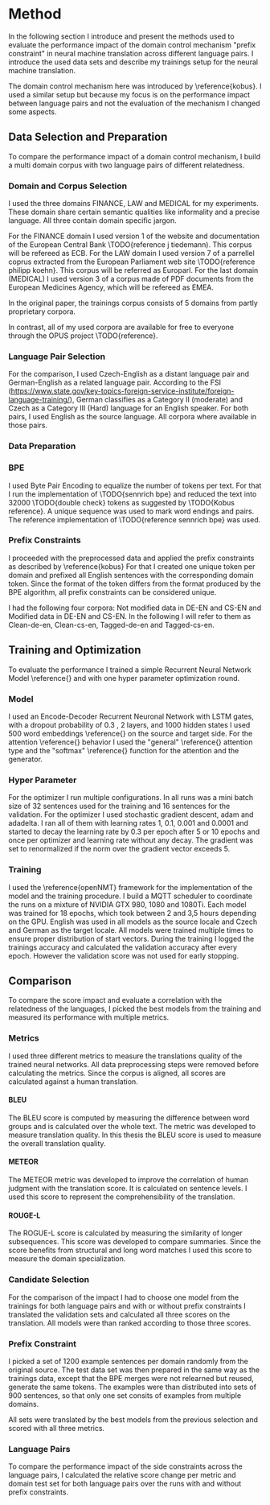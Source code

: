 # Method
In the following section I introduce and present the methods used to evaluate the performance impact of the domain control mechanism "prefix constraint" in neural machine translation across different language pairs.
I introduce the used data sets and describe my trainings setup for the neural machine translation.

The domain control mechanism here was introduced by \reference{kobus}.
I used a similar setup but because my focus is on the performance impact between language pairs and not the evaluation of the mechanism I changed some aspects.

## Data Selection and Preparation
To compare the performance impact of a domain control mechanism, I build a multi domain corpus with two language pairs of different relatedness.
### Domain and Corpus Selection
I used the three domains FINANCE, LAW and MEDICAL for my experiments.
These domain share certain semantic qualities like informality and a precise language.
All three contain domain specific jargon.

For the FINANCE domain I used version 1 of the website and documentation of the European Central Bank \TODO{reference j tiedemann). This corpus will be refereed as ECB.
For the LAW domain I used version 7 of a parrellel coprus extracted from the European Parliament web site \TODO{reference philipp koehn}. This corpus will be referred as Europarl.
For the last domain (MEDICAL) I used version 3 of a corpus made of PDF documents from the European Medicines Agency, which will be refereed as EMEA.

In the original paper, the trainings corpus consists of 5 domains from partly proprietary corpora.

In contrast, all of my used corpora are available for free to everyone through the OPUS project \TODO{reference}.

### Language Pair Selection
For the comparison, I used Czech-English as a distant language pair and German-English as a related language pair.
According to the FSI (https://www.state.gov/key-topics-foreign-service-institute/foreign-language-training/), German classifies as a Category II (moderate) and Czech as a Category III (Hard) language for an English speaker.
For both pairs, I used English as the source language.
All corpora where available in those pairs.

### Data Preparation
### BPE
I used Byte Pair Encoding to equalize the number of tokens per text.
For that I run the implementation of \TODO{sennrich bpe} and reduced the text into 32000 \TODO{double check} tokens as suggested by \TODO{Kobus reference}.
A unique sequence was used to mark word endings and pairs.
The reference implementation of \TODO{reference sennrich bpe} was used.

### Prefix Constraints
I proceeded with the preprocessed data and applied the prefix constraints as described by \reference{kobus}
For that I created one unique token per domain and prefixed all English sentences with the corresponding domain token.
Since the format of the token differs from the format produced by the BPE algorithm, all prefix constraints can be considered unique.

I had the following four corpora: Not modified data in DE-EN and CS-EN and Modified data in DE-EN and CS-EN.
In the following I will refer to them as Clean-de-en, Clean-cs-en, Tagged-de-en and Tagged-cs-en.

## Training and Optimization
To evaluate the performance I trained a simple Recurrent Neural Network Model \reference{} and with one hyper parameter optimization round.

### Model
I used an Encode-Decoder Recurrent Neuronal Network with LSTM gates, with a dropout probability of 0.3 , 2 layers, and 1000 hidden states
I used 500 word embeddings \reference{} on the source and target side.
For the attention \reference{} behavior I used the "general" \reference{} attention type and the "softmax" \reference{} function for the attention and the generator.

### Hyper Parameter
For the optimizer I run multiple configurations.
In all runs was a mini batch size of 32 sentences used for the training and 16 sentences for the validation.
For the optimizer I used stochastic gradient descent, adam and adadelta.
I ran all of them with learning rates 1, 0.1, 0.001 and 0.0001 and started to decay the learning rate by 0.3 per epoch after 5 or 10 epochs and once per optimizer and learning rate without any decay.
The gradient was set to renormalized if the norm over the gradient vector exceeds 5.

### Training
I used the \reference{openNMT} framework for the implementation of the model and the training procedure.
I build a MQTT scheduler to coordinate the runs on a mixture of NVIDIA GTX 980, 1080 and 1080Ti.
Each model was trained for 18 epochs, which took between 2 and 3,5 hours depending on the GPU.
English was used in all models as the source locale and Czech and German as the target locale.
All models were trained multiple times to ensure proper distribution of start vectors.
During the training I logged the trainings accuracy and calculated the validation accuracy after every epoch.
However the validation score was not used for early stopping.

## Comparison
To compare the score impact and evaluate a correlation with the relatedness of the languages, I picked the best models from the training and measured its performance with multiple metrics.

### Metrics
I used three different metrics to measure the translations quality of the trained neural networks.
All data preprocessing steps were removed before calculating the metrics.
Since the corpus is aligned, all scores are calculated against a human translation.

#### BLEU
The BLEU score is computed by measuring the difference between word groups and is calculated over the whole text.
The metric was developed to measure translation quality.
In this thesis the BLEU score is used to measure the overall translation quality.

#### METEOR
The METEOR metric was developed to improve the correlation of human judgment with the translation score.
It is calculated on sentence levels.
I used this score to represent the comprehensibility of the translation.

#### ROUGE-L
The ROGUE-L score is calculated by measuring the similarity of longer subsequences.
This score was developed to compare summaries.
Since the score benefits from structural and long word matches I used this score to measure the domain specialization.

### Candidate Selection
For the comparison of the impact I had to choose one model from the trainings for both language pairs and with or without prefix constraints
I translated the validation sets and calculated all three scores on the translation.
All models were than ranked according to those three scores.

### Prefix Constraint
I picked a set of 1200 example sentences per domain randomly from the original source.
The test data set was then prepared in the same way as the trainings data, except that the BPE merges were not relearned but reused, generate the same tokens.
The examples were than distributed into sets of 900 sentences, so that only one set consits of examples from multiple domains.

All sets were translated by the best models from the previous selection and scored with all three metrics.

### Language Pairs
To compare the performance impact of the side constraints across the language pairs, I calculated the relative score change per metric and domain test set for both language pairs over the runs with and without prefix constraints.
